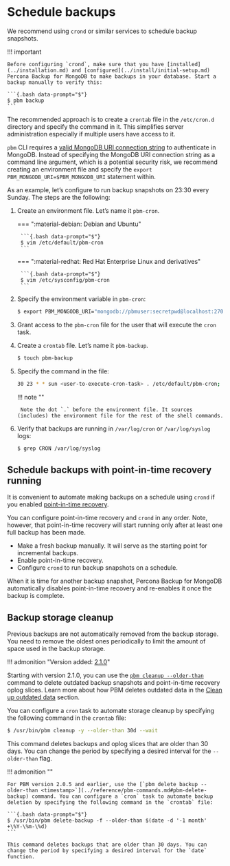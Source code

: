 # Schedule backups

We recommend using `crond` or similar services to schedule backup snapshots.

!!! important

    Before configuring `crond`, make sure that you have [installed](../installation.md) and [configured](../install/initial-setup.md) Percona Backup for MongoDB to make backups in your database. Start a backup manually to verify this: 

    ```{.bash data-prompt="$"}
    $ pbm backup
    ```

The recommended approach is to create a `crontab` file in the `/etc/cron.d` directory and specify the command in it. This simplifies server administration especially if multiple users have access to it.

`pbm` CLI requires a [valid MongoDB URI connection string](../details/authentication.md) to authenticate in MongoDB. Instead of specifying the MongoDB URI connection string as a command line argument, which is a potential security risk, we recommend creating an environment file and specify the `export PBM_MONGODB_URI=$PBM_MONGODB_URI` statement within.

As an example, let’s configure to run backup snapshots on 23:30 every Sunday.
The steps are the following:


1. Create an environment file. Let’s name it `pbm-cron`.


    === ":material-debian: Debian and Ubuntu"

        ```{.bash data-prompt="$"}
        $ vim /etc/default/pbm-cron
        ``` 

    === ":material-redhat: Red Hat Enterprise Linux and derivatives"

        ```{.bash data-prompt="$"}
        $ vim /etc/sysconfig/pbm-cron
        ```


2. Specify the environment variable in `pbm-cron`:
    
     ```{.bash data-prompt="$"}
     $ export PBM_MONGODB_URI="mongodb://pbmuser:secretpwd@localhost:27017/?replSetName=xxxx"
     ```

3. Grant access to the `pbm-cron` file for the user that will execute the `cron` task.


4. Create a `crontab` file. Let’s name it `pbm-backup`.

     ```{.bash data-prompt="$"}
     $ touch pbm-backup
     ```

5. Specify the command in the file:

     ```{.bash data-prompt="$"}
     30 23 * * sun <user-to-execute-cron-task> . /etc/default/pbm-cron; /usr/bin/pbm backup
     ```

    !!! note "" 
     
        Note the dot `.` before the environment file. It sources (includes) the environment file for the rest of the shell commands.
 

6. Verify that backups are running in `/var/log/cron` or `/var/log/syslog` logs:

     ```{.bash data-prompt="$"}
     $ grep CRON /var/log/syslog
     ```

## Schedule backups with point-in-time recovery running

It is convenient to automate making backups on a schedule using `crond` if you enabled [point-in-time recovery](../features/point-in-time-recovery.md).

You can configure point-in-time recovery and `crond` in any order. Note, however, that point-in-time recovery will start running only after at least one full backup has been made.

 * Make a fresh backup manually. It will serve as the starting point for incremental backups.
 * Enable point-in-time recovery.
 * Configure `crond` to run backup snapshots on a schedule.

When it is time for another backup snapshot, Percona Backup for MongoDB automatically disables point-in-time recovery and re-enables it once the backup is complete.

## Backup storage cleanup

Previous backups are not automatically removed from the backup storage. You need to remove the oldest ones periodically to limit the amount of space used in the backup storage.

!!! admonition "Version added: [2.1.0](../release-notes/2.1.0.md)"

Starting with version 2.1.0, you can use the [`pbm cleanup --older-than`](../reference/pbm-commands.md#pbm-cleanup) command to delete outdated backup snapshots and point-in-time recovery oplog slices. Learn more about how PBM deletes outdated data in the [Clean up outdated data](delete-backup.md#delete-outdated-data) section.

You can configure a `cron` task to automate storage cleanup by specifying the following command in the `crontab` file:

```{.bash data-prompt="$"}
$ /usr/bin/pbm cleanup -y --older-than 30d --wait
``` 

This command deletes backups and oplog slices that are older than 30 days. You can change the period by specifying a desired interval for the `--older-than` flag. 


!!! admonition ""

    For PBM version 2.0.5 and earlier, use the [`pbm delete backup --older-than <timestamp>`](../reference/pbm-commands.md#pbm-delete-backup) command. You can configure a `cron` task to automate backup deletion by specifying the following command in the `crontab` file:

    ```{.bash data-prompt="$"}
    $ /usr/bin/pbm delete-backup -f --older-than $(date -d '-1 month' +\%Y-\%m-\%d) 
    ```

    This command deletes backups that are older than 30 days. You can change the period by specifying a desired interval for the `date` function.
